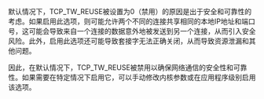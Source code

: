 默认情况下，TCP_TW_REUSE被设置为0（禁用）的原因是出于安全和可靠性的考虑。如果启用此选项，则可能允许两个不同的连接共享相同的本地IP地址和端口号，这可能会导致来自一个连接的数据意外地被发送到另一个连接，从而引入安全风险。此外，启用此选项还可能导致套接字无法正确关闭，从而导致资源泄漏和其他问题。

因此，在默认情况下，TCP_TW_REUSE被禁用以确保网络通信的安全性和可靠性。如果需要在特定情况下启用它，可以手动修改内核参数或在应用程序级别启用该选项。